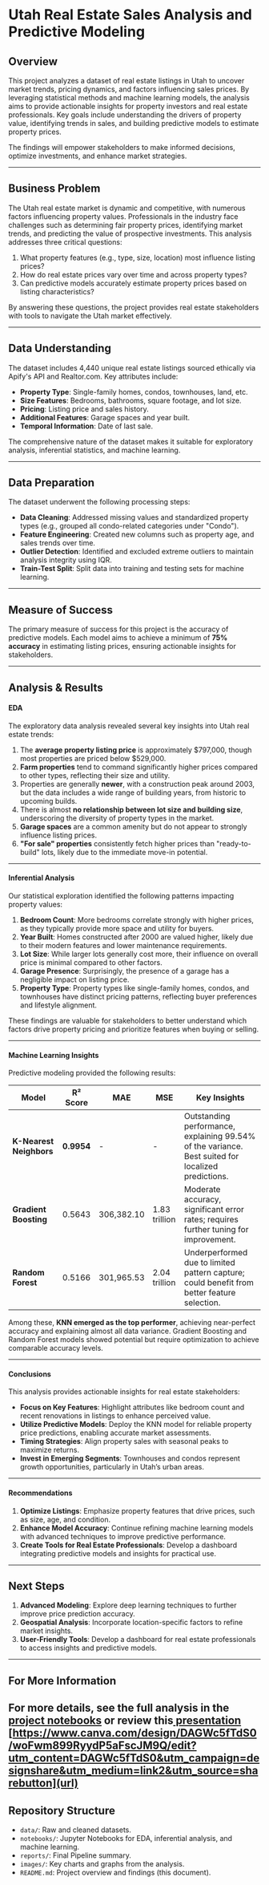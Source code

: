 # Utah Real Estate Sales Analysis and Predictive Modeling

## Overview
This project analyzes a dataset of real estate listings in Utah to uncover market trends, pricing dynamics, and factors influencing sales prices. By leveraging statistical methods and machine learning models, the analysis aims to provide actionable insights for property investors and real estate professionals. Key goals include understanding the drivers of property value, identifying trends in sales, and building predictive models to estimate property prices.

The findings will empower stakeholders to make informed decisions, optimize investments, and enhance market strategies.

---

## Business Problem
The Utah real estate market is dynamic and competitive, with numerous factors influencing property values. Professionals in the industry face challenges such as determining fair property prices, identifying market trends, and predicting the value of prospective investments. This analysis addresses three critical questions:

1. What property features (e.g., type, size, location) most influence listing prices?  
2. How do real estate prices vary over time and across property types?  
3. Can predictive models accurately estimate property prices based on listing characteristics?

By answering these questions, the project provides real estate stakeholders with tools to navigate the Utah market effectively.

---

## Data Understanding
The dataset includes 4,440 unique real estate listings sourced ethically via Apify's API and Realtor.com. Key attributes include:

- **Property Type**: Single-family homes, condos, townhouses, land, etc.  
- **Size Features**: Bedrooms, bathrooms, square footage, and lot size.  
- **Pricing**: Listing price and sales history.  
- **Additional Features**: Garage spaces and year built.  
- **Temporal Information**: Date of last sale.

The comprehensive nature of the dataset makes it suitable for exploratory analysis, inferential statistics, and machine learning.

---

## Data Preparation
The dataset underwent the following processing steps:

- **Data Cleaning**: Addressed missing values and standardized property types (e.g., grouped all condo-related categories under "Condo").  
- **Feature Engineering**: Created new columns such as property age, and sales trends over time.  
- **Outlier Detection**: Identified and excluded extreme outliers to maintain analysis integrity using IQR.  
- **Train-Test Split**: Split data into training and testing sets for machine learning.  

---

## Measure of Success
The primary measure of success for this project is the accuracy of predictive models. Each model aims to achieve a minimum of **75% accuracy** in estimating listing prices, ensuring actionable insights for stakeholders.

---

## Analysis & Results

#### **EDA**  
The exploratory data analysis revealed several key insights into Utah real estate trends:  

1. The **average property listing price** is approximately $797,000, though most properties are priced below $529,000.  
2. **Farm properties** tend to command significantly higher prices compared to other types, reflecting their size and utility.  
3. Properties are generally **newer**, with a construction peak around 2003, but the data includes a wide range of building years, from historic to upcoming builds.  
4. There is almost **no relationship between lot size and building size**, underscoring the diversity of property types in the market.  
5. **Garage spaces** are a common amenity but do not appear to strongly influence listing prices.  
6. **"For sale" properties** consistently fetch higher prices than "ready-to-build" lots, likely due to the immediate move-in potential.  

---

#### **Inferential Analysis**  
Our statistical exploration identified the following patterns impacting property values:  

1. **Bedroom Count**: More bedrooms correlate strongly with higher prices, as they typically provide more space and utility for buyers.  
2. **Year Built**: Homes constructed after 2000 are valued higher, likely due to their modern features and lower maintenance requirements.  
3. **Lot Size**: While larger lots generally cost more, their influence on overall price is minimal compared to other factors.  
4. **Garage Presence**: Surprisingly, the presence of a garage has a negligible impact on listing price.  
5. **Property Type**: Property types like single-family homes, condos, and townhouses have distinct pricing patterns, reflecting buyer preferences and lifestyle alignment.  

These findings are valuable for stakeholders to better understand which factors drive property pricing and prioritize features when buying or selling.  

---

#### **Machine Learning Insights**  
Predictive modeling provided the following results:  

| **Model**             | **R² Score** | **MAE**          | **MSE**             | **Key Insights**                                                                 |
|------------------------|--------------|-------------------|---------------------|----------------------------------------------------------------------------------|
| **K-Nearest Neighbors** | **0.9954**   | -                 | -                   | Outstanding performance, explaining 99.54% of the variance. Best suited for localized predictions. |
| **Gradient Boosting**   | 0.5643       | 306,382.10        | 1.83 trillion       | Moderate accuracy, significant error rates; requires further tuning for improvement. |
| **Random Forest**       | 0.5166       | 301,965.53        | 2.04 trillion       | Underperformed due to limited pattern capture; could benefit from better feature selection. |  

Among these, **KNN emerged as the top performer**, achieving near-perfect accuracy and explaining almost all data variance. Gradient Boosting and Random Forest models showed potential but require optimization to achieve comparable accuracy levels.  

---

#### **Conclusions**  
This analysis provides actionable insights for real estate stakeholders:  

- **Focus on Key Features**: Highlight attributes like bedroom count and recent renovations in listings to enhance perceived value.  
- **Utilize Predictive Models**: Deploy the KNN model for reliable property price predictions, enabling accurate market assessments.  
- **Timing Strategies**: Align property sales with seasonal peaks to maximize returns.  
- **Invest in Emerging Segments**: Townhouses and condos represent growth opportunities, particularly in Utah’s urban areas.  

---

#### **Recommendations**  
1. **Optimize Listings**: Emphasize property features that drive prices, such as size, age, and condition.  
2. **Enhance Model Accuracy**: Continue refining machine learning models with advanced techniques to improve predictive performance.  
3. **Create Tools for Real Estate Professionals**: Develop a dashboard integrating predictive models and insights for practical use.  

---

## Next Steps
1. **Advanced Modeling**: Explore deep learning techniques to further improve price prediction accuracy.  
2. **Geospatial Analysis**: Incorporate location-specific factors to refine market insights.  
3. **User-Friendly Tools**: Develop a dashboard for real estate professionals to access insights and predictive models.  

---

## For More Information

For more details, see the full analysis in the [project notebooks](https://github.com/quadrillionaiire/Utah-Real-Estate-Sales-Analysis/tree/main/notebooks) or review this[ presentation]((https://www.canva.com/design/DAGWc5fTdS0/woFwm899RyydP5aFscJM9Q/edit?utm_content=DAGWc5fTdS0&utm_campaign=designshare&utm_medium=link2&utm_source=sharebutton))
[https://www.canva.com/design/DAGWc5fTdS0/woFwm899RyydP5aFscJM9Q/edit?utm_content=DAGWc5fTdS0&utm_campaign=designshare&utm_medium=link2&utm_source=sharebutton](url)
---

## Repository Structure
- `data/`: Raw and cleaned datasets.  
- `notebooks/`: Jupyter Notebooks for EDA, inferential analysis, and machine learning.  
- `reports/`: Final Pipeline summary.
- `images/`: Key charts and graphs from the analysis.  
- `README.md`: Project overview and findings (this document).


